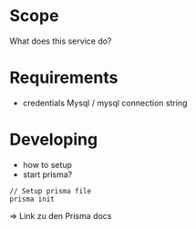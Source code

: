 # Scope

What does this service do?

# Requirements

* credentials Mysql / mysql connection string 

# Developing

* how to setup
* start prisma?

```
// Setup prisma file
prisma init
```
=> Link zu den Prisma docs

